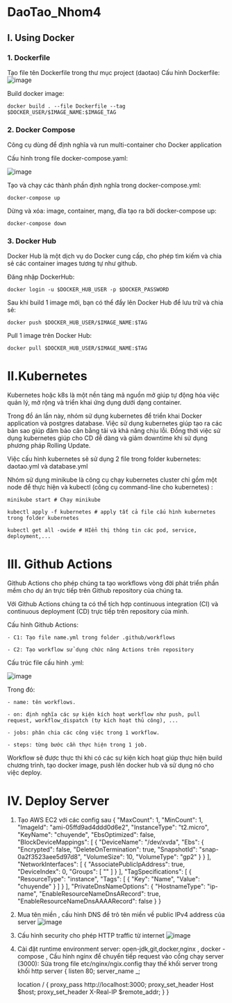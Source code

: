 # DaoTao_Nhom4

## I. Using Docker
### 1. Dockerfile
Tạo file tên Dockerfile trong thư mục project (daotao)
Cấu hình Dockerfile:
![image](https://user-images.githubusercontent.com/76396786/232329395-a5f084f9-e397-4182-8761-64db72694323.png)

Build docker image:

    docker build . --file Dockerfile --tag $DOCKER_USER/$IMAGE_NAME:$IMAGE_TAG

### 2. Docker Compose
Công cụ dùng để định nghĩa và run multi-container cho Docker application

Cấu hình trong file docker-compose.yaml:

![image](https://github.com/VuNQGum/DaoTao_Nhom4/assets/76396786/130faf00-4e78-4c73-b24e-926626bd4553)

Tạo và chạy các thành phần định nghĩa trong docker-compose.yml:
    
    docker-compose up

Dừng và xóa: image, container, mạng, đĩa tạo ra bởi docker-compose up:

    docker-compose down

### 3. Docker Hub
Docker Hub là một dịch vụ do Docker cung cấp, cho phép tìm kiếm và chia sẻ các container images tương tự như github.

Đăng nhập DockerHub:

    docker login -u $DOCKER_HUB_USER -p $DOCKER_PASSWORD

Sau khi build 1 image mới, bạn có thể đẩy lên Docker Hub để lưu trữ và chia sẻ:

    docker push $DOCKER_HUB_USER/$IMAGE_NAME:$TAG

Pull 1 image trên Docker Hub:

    docker pull $DOCKER_HUB_USER/$IMAGE_NAME:$TAG

# II.Kubernetes
Kubernetes hoặc k8s là một nền tảng mã nguồn mở giúp tự động hóa việc quản lý, mở rộng và triển khai ứng dụng dưới dạng container.

Trong đồ án lần này, nhóm sử dụng kubernetes để triển khai Docker application và postgres database.
Việc sử dụng kubernetes giúp tạo ra các bản sao giúp đảm bảo cân bằng tải và khả năng chịu lỗi.
Đồng thời việc sử dụng kubernetes giúp cho CD dễ dàng và giảm downtime khi sử dụng phương pháp Rolling Update.

Việc cấu hình kubernetes sẽ sử dụng 2 file trong folder kubernetes: daotao.yml và database.yml

Nhóm sử dụng minikube là công cụ chạy kubernetes cluster chỉ gồm một node để thực hiện và kubectl (công cụ command-line cho kubernetes) :

    minikube start # Chạy minikube
    
    kubectl apply -f kubernetes # apply tất cả file cấu hình kubernetes trong folder kubernetes

    kubectl get all -owide # HIển thị thông tin các pod, service, deployment,...
    
# III. Github Actions
Github Actions cho phép chúng ta tạo workflows vòng đời phát triển phần mềm cho dự án trực tiếp trên Github repository của chúng ta.

Với Github Actions chúng ta có thể tích hợp continuous integration (CI) và continuous deployment (CD) trực tiếp trên repository của mình.

Cấu hình Github Actions:

    - C1: Tạo file name.yml trong folder .github/workflows
    
    - C2: Tạo workflow sử dụng chức năng Actions trên repository
    
Cấu trúc file cấu hình .yml:

![image](https://github.com/VuNQGum/DaoTao_Nhom4/assets/76396786/07aaeb41-415c-46c6-aee4-51c4d753423d)

Trong đó: 

    - name: tên workflows.

    - on: định nghĩa các sự kiện kích hoạt workflow như push, pull request, workflow_dispatch (tự kích hoạt thủ công), ...

    - jobs: phân chia các công việc trong 1 workflow.

    - steps: từng bước cần thực hiện trong 1 job.

Workflow sẽ được thực thi khi có các sự kiện kích hoạt giúp thực hiện build chương trình, tạo docker image, push lên docker hub và sử dụng nó cho việc deploy.
# IV. Deploy Server
1. Tạo AWS EC2 với các config sau 
{
  "MaxCount": 1,
  "MinCount": 1,
  "ImageId": "ami-05ffd9ad4ddd0d6e2",
  "InstanceType": "t2.micro",
  "KeyName": "chuyende",
  "EbsOptimized": false,
  "BlockDeviceMappings": [
    {
      "DeviceName": "/dev/xvda",
      "Ebs": {
        "Encrypted": false,
        "DeleteOnTermination": true,
        "SnapshotId": "snap-0a2f3523aee5d97d8",
        "VolumeSize": 10,
        "VolumeType": "gp2"
      }
    }
  ],
  "NetworkInterfaces": [
    {
      "AssociatePublicIpAddress": true,
      "DeviceIndex": 0,
      "Groups": [
        "<groupId of the new security group created below>"
      ]
    }
  ],
  "TagSpecifications": [
    {
      "ResourceType": "instance",
      "Tags": [
        {
          "Key": "Name",
          "Value": "chuyende"
        }
      ]
    }
  ],
  "PrivateDnsNameOptions": {
    "HostnameType": "ip-name",
    "EnableResourceNameDnsARecord": true,
    "EnableResourceNameDnsAAAARecord": false
  }
}
2. Mua tên miền , cấu hình DNS để trỏ tên miền về public IPv4 address của server
![image](https://github.com/VuNQGum/DaoTao_Nhom4/assets/94282822/286d821d-0864-47d7-9664-eda99079b00f)

3. Cấu hình security cho phép HTTP traffic từ internet 
![image](https://github.com/VuNQGum/DaoTao_Nhom4/assets/94282822/8b10ff25-12f4-4c90-90d1-2ad4146d18b3)

4. Cài đặt runtime environment server: open-jdk,git,docker,nginx , docker -compose ,
 Cấu hình nginx để chuyển tiếp request vào cổng chạy server (3000):
Sửa trong file etc/nginx/ngix.config thay thế khối server trong khối http 
server {
    listen 80;
    server_name _;

    location / {
        proxy_pass http://localhost:3000;
        proxy_set_header Host $host;
        proxy_set_header X-Real-IP $remote_addr;
    }
}


